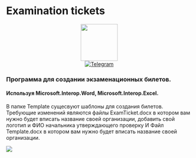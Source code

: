 <h1>
  Examination tickets
</h1>
<div id="header" align="center">
  <img src="https://media.giphy.com/media/M9gbBd9nbDrOTu1Mqx/giphy.gif" width="100"/>
  <div id="badges">
  <a href="https://t.me/TBWTK">
    <img src="https://img.shields.io/badge/Telegram-33A8E3" alt="Telegram"/>
  </a>
</div>
</div>

<h3>
    Программа для создании экзаменационных билетов.
</h3>
<h4>
    Используя Microsoft.Interop.Word, Microsoft.Interop.Excel.
</h4
<p>
    В папке Template сущесвуют шаблоны для создания билетов. 
    Требующие изменений являются файлы
    ExamTicket.docx в котором вам нужно будет вписать название своей организации, добавить свой логотип и ФИО начальника утверждающего проверку
    И Файл Template.docx в котором вам нужно будет вписать название своей организации.
</p>

![](https://komarev.com/ghpvc/?username=your-TBWTK)
